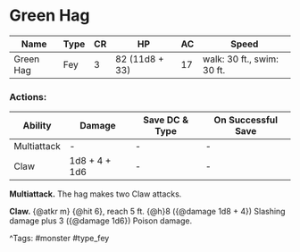 # Green Hag

| Name | Type | CR | HP | AC | Speed |
|------|------|----|----|----|-------|
| Green Hag | Fey | 3 | 82 (11d8 + 33) | 17 | walk: 30 ft., swim: 30 ft. |

### Actions:

| Ability | Damage | Save DC & Type | On Successful Save |
|---------|--------|----------------|--------------------|
| Multiattack | - | - | - |
| Claw | 1d8 + 4 + 1d6 | - | - |


**Multiattack.** The hag makes two Claw attacks.

**Claw.** {@atkr m} {@hit 6}, reach 5 ft. {@h}8 ({@damage 1d8 + 4}) Slashing damage plus 3 ({@damage 1d6}) Poison damage.

^Tags: #monster #type_fey